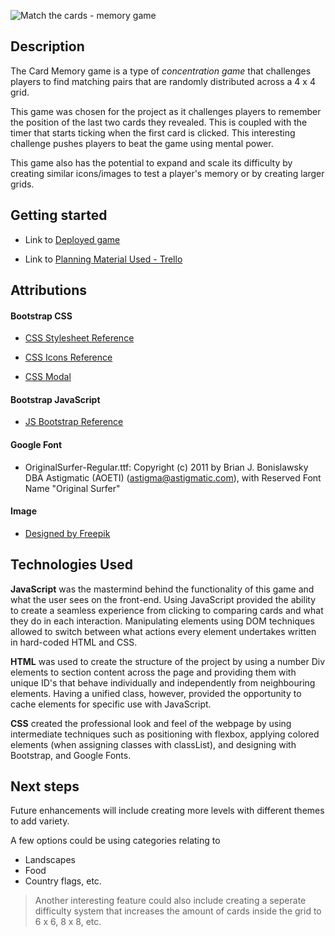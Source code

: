 ![Match the cards - memory game](https://i.ibb.co/7VqfpG7/4768846.jpg)

## Description

The Card Memory game is a type of *concentration game* that challenges players to find matching pairs that are randomly distributed across a 4 x 4 grid. 

This game was chosen for the project as it challenges players to remember the position of the last two cards they revealed. This is coupled with the timer that starts ticking when the first card is clicked. This interesting challenge pushes players to beat the game using mental power.

This game also has the potential to expand and scale its difficulty by creating similar icons/images to test a player's memory or by creating larger grids.

## Getting started

+ Link to [Deployed game](https://justzaid.github.io/flip-card-game/)

+ Link to [Planning Material Used - Trello](https://trello.com/b/Odq8mpeG/project-1-seb-unit-1)

## Attributions


#### Bootstrap CSS

+ [CSS Stylesheet Reference](https://cdn.jsdelivr.net/npm/bootstrap@5.3.3/dist/css/bootstrap.min.css)


+ [CSS Icons Reference](https://cdn.jsdelivr.net/npm/bootstrap-icons@1.11.3/font/bootstrap-icons.min.css")


+ [CSS Modal](https://getbootstrap.com/docs/4.0/components/modal/)

#### Bootstrap JavaScript

+ [JS Bootstrap Reference](https://cdn.jsdelivr.net/npm/bootstrap@5.3.3/dist/js/bootstrap.bundle.min.js)

#### Google Font

+ OriginalSurfer-Regular.ttf: Copyright (c) 2011 by Brian J. Bonislawsky DBA Astigmatic (AOETI) (astigma@astigmatic.com), with Reserved Font Name "Original Surfer"

#### Image

+ [Designed by Freepik](https://store-images.s-microsoft.com/image/apps.54588.14090654178473619.aa2706f7-9244-4d37-b59f-3f87f7589476.6a5a6db1-70ba-4b57-a879-7f9264cd3a40?mode=scale&q=90&h=1080&w=1920)



## Technologies Used

**JavaScript** was the mastermind behind the functionality of this game and what the user sees on the front-end. Using JavaScript provided the ability to create a seamless experience from clicking to comparing cards and what they do in each interaction. Manipulating elements using DOM techniques allowed to switch between what actions every element undertakes written in hard-coded HTML and CSS.

**HTML** was used to create the structure of the project by using a number Div elements to section content across the page and providing them with unique ID's that behave individually and independently from neighbouring elements. Having a unified class, however, provided the opportunity to cache elements for specific use with JavaScript.

**CSS** created the professional look and feel of the webpage by using intermediate techniques such as positioning with flexbox, applying colored elements (when assigning classes with classList), and designing with Bootstrap, and Google Fonts. 

## Next steps

Future enhancements will include creating more levels with different themes to add variety.

A few options could be using categories relating to 

+ Landscapes
+ Food
+ Country flags, etc.

> Another interesting feature could also include creating a seperate difficulty system that increases the amount of cards inside the grid to 6 x 6, 8 x 8, etc.